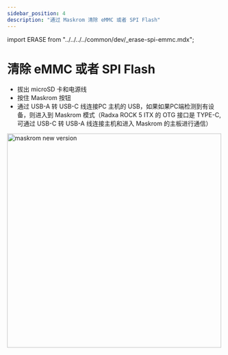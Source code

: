 ```yaml
---
sidebar_position: 4
description: "通过 Maskrom 清除 eMMC 或者 SPI Flash"
---
```


import ERASE from "../../../../common/dev/\_erase-spi-emmc.mdx";

# 清除 eMMC 或者 SPI Flash

<ERASE loader="https://dl.radxa.com/rock5/sw/images/loader/rock-5a/rk3588_spl_loader_v1.15.113.bin" loader_name="rk3588_spl_loader_v1.15.113.bin" rkdevtool_erase_emmc_img="/img/common/rkdevtool/rk3588-rkdevtool-erase-eMMC.webp" rkdevtool_erase_spi_flash_img="/img/common/rkdevtool/rk3588-rkdevtool-erase-spi-flash.webp">

<ul>
    <li>拔出 microSD 卡和电源线</li>
    <li>按住 Maskrom 按钮</li>
    <li>通过 USB-A 转 USB-C 线连接PC 主机的 USB，如果如果PC端检测到有设备，则进入到 Maskrom 模式（Radxa ROCK 5 ITX 的 OTG 接口是 TYPE-C,可通过 USB-C 转 USB-A 线连接主机和进入 Maskrom 的主板进行通信）</li>
</ul>

<img src="/img/rock5itx/rock5itx-maskrom-new.webp" alt="maskrom new version" width="500" />

</ERASE>
